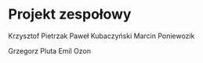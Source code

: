 # Projekt zespołowy
Krzysztof Pietrzak
Paweł Kubaczyński
Marcin Poniewozik

























Grzegorz Pluta
Emil Ozon
